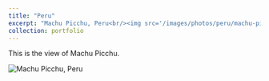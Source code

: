 ```yaml
---
title: "Peru"
excerpt: "Machu Picchu, Peru<br/><img src='/images/photos/peru/machu-picchu.jpg'>"
collection: portfolio
---
```


This is the view of Machu Picchu.

<img src="{{ site.baseurl }}/images/photos/peru/machu-picchu.jpg" alt="Machu Picchu, Peru">
